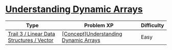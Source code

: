 # [Understanding Dynamic Arrays](https://www.codetree.ai/trails/complete/curated-cards/intro-dynamic-array-concept)

|Type|Problem XP|Difficulty|
|---|---|---|
|[Trail 3 / Linear Data Structures / Vector](https://www.codetree.ai/trail-info/novice-high/)|[[Concept]Understanding Dynamic Arrays](https://www.codetree.ai/trails/complete/curated-cards/intro-dynamic-array-concept/)|Easy|

